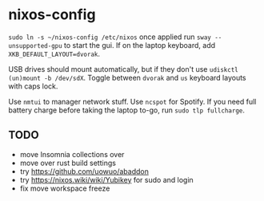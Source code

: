 # nixos-config

`sudo ln -s ~/nixos-config /etc/nixos`
once applied run `sway --unsupported-gpu` to start the gui. If on the laptop keyboard, add `XKB_DEFAULT_LAYOUT=dvorak`.

USB drives should mount automatically, but if they don't use `udiskctl (un)mount -b /dev/sdX`.
Toggle between `dvorak` and `us` keyboard layouts with caps lock.

Use `nmtui` to manager network stuff.
Use `ncspot` for Spotify.
If you need full battery charge before taking the laptop to-go, run `sudo tlp fullcharge`.

## TODO

- move Insomnia collections over
- move over rust build settings
- try https://github.com/uowuo/abaddon
- try https://nixos.wiki/wiki/Yubikey for sudo and login
- fix move workspace freeze
